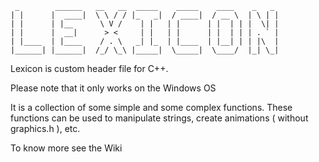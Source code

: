 ````
 _        ______   __   __  _____    _____    ____    _   _
| |      |  ____|  \ \ / / |_   _|  / ____|  / __ \  | \ | |
| |      | |__      \ V /    | |   | |      | |  | | |  \| |
| |      |  __|      > <     | |   | |      | |  | | | . ` |
| |____  | |____    / . \   _| |_  | |____  | |__| | | |\  |
|______| |______|  /_/ \_\ |_____|  \_____|  \____/  |_| \_|
````

Lexicon is custom header file for C++.

Please note that it only works on the Windows OS

It is a collection of some simple and some complex functions. These functions can be used to manipulate strings, create animations ( without graphics.h ), etc.

To know more see the Wiki
